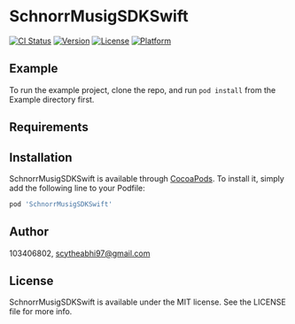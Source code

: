 # SchnorrMusigSDKSwift

[![CI Status](https://img.shields.io/travis/103406802/SchnorrMusigSDKSwift.svg?style=flat)](https://travis-ci.org/103406802/SchnorrMusigSDKSwift)
[![Version](https://img.shields.io/cocoapods/v/SchnorrMusigSDKSwift.svg?style=flat)](https://cocoapods.org/pods/SchnorrMusigSDKSwift)
[![License](https://img.shields.io/cocoapods/l/SchnorrMusigSDKSwift.svg?style=flat)](https://cocoapods.org/pods/SchnorrMusigSDKSwift)
[![Platform](https://img.shields.io/cocoapods/p/SchnorrMusigSDKSwift.svg?style=flat)](https://cocoapods.org/pods/SchnorrMusigSDKSwift)

## Example

To run the example project, clone the repo, and run `pod install` from the Example directory first.

## Requirements

## Installation

SchnorrMusigSDKSwift is available through [CocoaPods](https://cocoapods.org). To install
it, simply add the following line to your Podfile:

```ruby
pod 'SchnorrMusigSDKSwift'
```

## Author

103406802, scytheabhi97@gmail.com

## License

SchnorrMusigSDKSwift is available under the MIT license. See the LICENSE file for more info.
